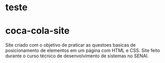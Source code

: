# teste
# coca-cola-site


Site criado com o objetivo de praticar as questoes basicas de posicionamento de elementos em um página com HTML e CSS. Site feito durante o curso técnico de desenvolvimento de sistemas no SENAI.
